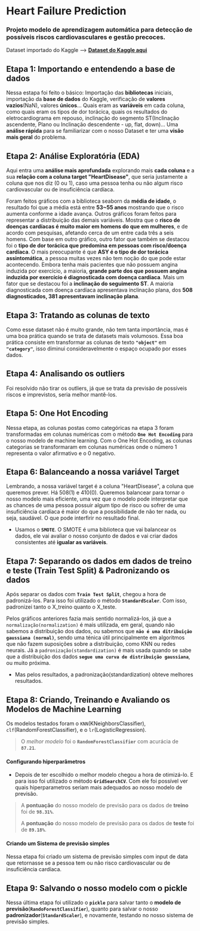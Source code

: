 # Heart Failure Prediction
### Projeto modelo de aprendizagem automática para detecção de possíveis riscos cardiovasculares e gestão precoces.
Dataset importado do Kaggle --> **[Dataset do Kaggle aqui](https://www.kaggle.com/datasets/fedesoriano/heart-failure-prediction)**

## Etapa 1: Importando e entendendo a base de dados
Nessa estapa foi feito o básico: Importação das **bibliotecas** iniciais, importação da **base de dados** do Kaggle, verificação de **valores vazios**(NaN), valores **únicos**... Quais eram as **variáveis** em cada coluna, como quais eram os tipos de dor torácica, quais os resultados do eletrocardiograma em repouso, inclinação do segmento ST(Inclinação ascendente, Plano ou Inclinação descendente - up, flat, down)... Uma **análise rápida** para se familiarizar com o nosso Dataset e ter uma **visão mais geral** do problema.

## Etapa 2: Análise Exploratória (EDA)
Aqui entra uma **análise mais aprofundada** explorando mais **cada coluna** e a sua **relação com a coluna target "HeartDisease"**, que seria justamente a coluna que nos diz (0 ou 1), caso uma pessoa tenha ou não algum risco cardiovascular ou de insuficiência cardíaca.

Foram feitos gráficos com a biblioteca seaborn da **média de idade**, o resultado foi que a média está entre **53~55 anos** mostrando que o risco aumenta conforme a idade avança. Outros gráficos foram feitos para representar a distribuição das demais variáveis. Mostra que o **risco de doenças cardíacas é muito maior em homens do que em mulheres**, e de acordo com pesquisas, afetando cerca de um entre cada três a seis homens. Com base em outro gráfico, outro fator que também se destacou foi o **tipo de dor torácica que predomina em pessoas com risco/doença cardíaca**. O mais preocupante é que **ASY é o tipo de dor torácica assintomática**, a pessoa muitas vezes não tem noção do que pode estar acontecendo. Embora tenha mais pacientes que não possuem angina induzida por exercício, a maioria, **grande parte dos que possuem angina induzida por exercício é diagnosticada com doença cardíaca**. Mais um fator que se destacou foi a **inclinação do seguimento ST**. A maioria diagnosticada com doença cardíaca apresentava inclinação plana, dos **508 diagnosticados, 381 apresentavam inclinação plana**.

## Etapa 3: Tratando as colunas de texto
Como esse dataset não é muito grande, não tem tanta importância, mas é uma boa prática quando se trata de datasets mais volumosos. Essa boa prática consiste em transformar as colunas de texto **`"object"`** em **`"category"`**, isso diminui consideravelmente o espaço ocupado por esses dados.

## Etapa 4: Analisando os outliers
Foi resolvido não tirar os outliers, já que se trata da previsão de possíveis riscos e imprevistos, seria melhor mantê-los.

## Etapa 5: One Hot Encoding
Nessa etapa, as colunas postas como categóricas na etapa 3 foram transformadas em colunas numéricas com o método **`One Hot Encoding`** para o nosso modelo de machine learning. Com o One Hot Encoding, as colunas categorias se transformaram em colunas numéricas onde o número 1 representa o valor afirmativo e o 0 negativo.

## Etapa 6: Balanceando a nossa variável Target
Lembrando, a nossa variável target é a coluna "HeartDisease", a coluna que queremos prever. Há 508(1) e 410(0). Queremos balancear para tornar o nosso modelo mais eficiente, uma vez que o modelo pode interpretar que as chances de uma pessoa possuir algum tipo de risco ou sofrer de uma insuficiência cardíaca é maior do que a possibilidade de não ter nada, ou seja, saudável. O que pode interfirir no resultado final.
 - Usamos o **`SMOTE`**. O SMOTE é uma biblioteca que vai balancear os dados, ele vai avaliar o nosso conjunto de dados e vai criar dados consistentes até **igualar as variáveis**.

## Etapa 7: Separando os dados em dados de treino e teste (Train Test Split) & Padronizando os dados
Após separar os dados com **`Train Test Split`**, chegou a hora de padronizá-los. Para isso foi utilizado o método **`StandardScaler`**. Com isso, padronizei tanto o X_treino quanto o X_teste.

Pelos gráficos anteriores fazia mais sentido normalizá-los, já que a `normalização(normalization)` é mais utilizada, em geral, quando não sabemos a distribuição dos dados, ou sabemos que **`não é uma ditribuição gaussiana (normal)`**, sendo uma ténica útil principalmente em algoritmos que não fazem suposições sobre a distribuição, como KNN ou redes neurais. Já a `padronização(standardization)` é mais usada quando se sabe que a distribuição dos dados **`segue uma curva de distribuição gaussiana`**, ou muito próxima.
- Mas pelos resultados, a padronização(standardization) obteve melhores resultados.

## Etapa 8: Criando, Treinando e Avaliando os Modelos de Machine Learning
Os modelos testados foram o `KNN`(KNeighborsClassifier), `clf`(RandomForestClassifier), e o `lr`(LogisticRegression). 
> O *melhor modelo* foi o **`RandomForestClassifier`** com acurácia de **`87.21`**.

#### Configurando hiperparâmetros
- Depois de ter escolhido o melhor modelo chegou a hora de otimizá-lo. E para isso foi utilizado o método **`GridSearchCV`**. Com ele foi possível ver quais hiperparametros seriam mais adequados ao nosso modelo de previsão.
> A **pontuação** do nosso modelo de previsão para os dados de **treino** foi de **`98.31%`**.
> 
> A **pontuação** do nosso modelo de previsão para os dados de **teste** foi de **`89.18%`**.

#### Criando um Sistema de previsão simples
Nessa etapa foi criado um sistema de previsão simples com input de data que retornasse se a pessoa tem ou não risco cardiovascular ou de insuficiência cardíaca.

## Etapa 9: Salvando o nosso modelo com o pickle
Nessa última etapa foi utilizado o **`pickle`** para salvar tanto o **modelo de previsão**(**`RandoForestClassifier`**), quanto para salvar o nosso **padronizador**(**`StandardScaler`**), e novamente, testando no nosso sistema de previsão simples.
